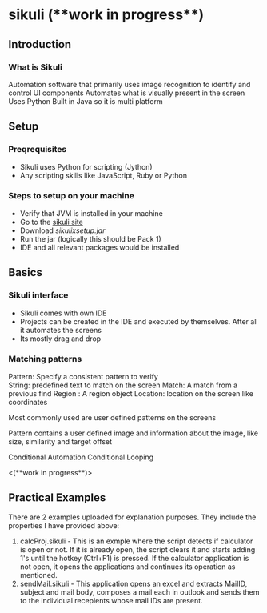 # sikuli (\*\*work in progress\*\*)

## Introduction

### What is Sikuli
Automation software that primarily uses image recognition to identify and control UI components
Automates what is visually present in the screen
Uses Python
Built in Java so it is multi platform

## Setup
### Preqrequisites
-	Sikuli uses Python for scripting (Jython)
-	Any scripting skills like JavaScript, Ruby or Python 

### Steps to setup on your machine

-	Verify that JVM is installed in your machine
-	Go to the [sikuli site](http://www.Sikulix.com)
-	Download *sikulixsetup.jar*
-	Run the jar (logically this should be Pack 1)
-	IDE and all relevant packages would be installed

## Basics</br>
### Sikuli interface
-	Sikuli comes with own IDE
-	Projects can be created in the IDE and executed by themselves. After all it automates the screens
-	Its mostly drag and drop



### Matching patterns 
Pattern: Specify a consistent pattern to verify  
String: predefined text to match on the screen
Match: A match from a previous find
Region : A region object
Location: location on the screen like coordinates	

Most commonly used are user defined patterns on the screens


Pattern contains a user defined image and information about the image, like size, similarity and target offset
<place and example>




Conditional Automation
Conditional Looping

<(\*\*work in progress\*\*)>



## Practical Examples
There are 2 examples uploaded for explanation purposes. They include the properties I have provided above:
1) calcProj.sikuli - This is an exmple where the script detects if calculator is open or not. If it is already open, the script clears it and starts adding 1's until the hotkey (Ctrl+F1) is pressed. If the calculator application is not open, it opens the applications and continues its operation as mentioned. 
2) sendMail.sikuli - This application opens an excel and extracts MailID, subject and mail body, composes a mail each in outlook and sends them to the individual recepients whose mail IDs are present. 
